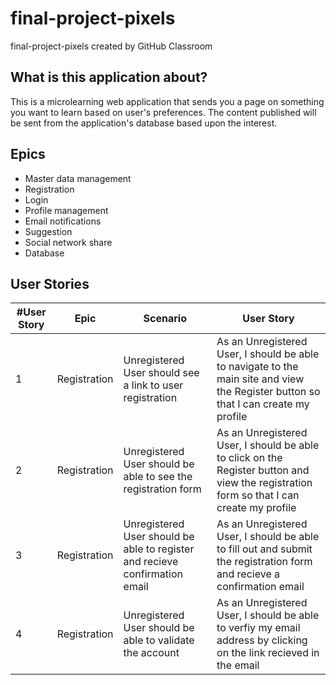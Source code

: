 # final-project-pixels
final-project-pixels created by GitHub Classroom

## What is this application about?
This is a microlearning web application that sends you a page on something you want to learn based on user's preferences. The content published will be sent from the application's database based upon the interest.

## Epics
- Master data management
- Registration
- Login
- Profile management
- Email notifications
- Suggestion
- Social network share
- Database 

## User Stories

|#User Story|Epic|Scenario|User Story|
|---|---|---|---|
|1|Registration|Unregistered User should see a link to user registration|As an Unregistered User, I should be able to navigate to the main site and view the Register button so that I can create my profile|
|2|Registration|Unregistered User should be able to see the registration form|As an Unregistered User, I should be able to click on the Register button and view the registration form so that I can create my profile|
|3|Registration|Unregistered User should be able to register and recieve confirmation email|As an Unregistered User, I should be able to fill out and submit the registration form and recieve a confirmation email|
|4|Registration|Unregistered User should be able to validate the account|As an Unregistered User, I should be able to verfiy my email address by clicking on the link recieved in the email|

